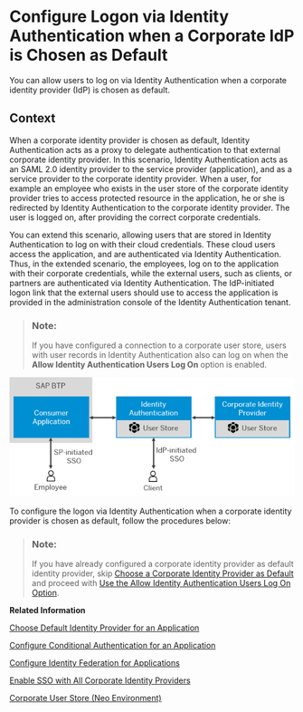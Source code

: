 <!-- loio3a3bf9bcbee748dc88ca122469193b54 -->

# Configure Logon via Identity Authentication when a Corporate IdP is Chosen as Default

You can allow users to log on via Identity Authentication when a corporate identity provider \(IdP\) is chosen as default.



## Context

When a corporate identity provider is chosen as default, Identity Authentication acts as a proxy to delegate authentication to that external corporate identity provider. In this scenario, Identity Authentication acts as an SAML 2.0 identity provider to the service provider \(application\), and as a service provider to the corporate identity provider. When a user, for example an employee who exists in the user store of the corporate identity provider tries to access protected resource in the application, he or she is redirected by Identity Authentication to the corporate identity provider. The user is logged on, after providing the correct corporate credentials.

You can extend this scenario, allowing users that are stored in Identity Authentication to log on with their cloud credentials. These cloud users access the application, and are authenticated via Identity Authentication. Thus, in the extended scenario, the employees, log on to the application with their corporate credentials, while the external users, such as clients, or partners are authenticated via Identity Authentication. The IdP-initiated logon link that the external users should use to access the application is provided in the administration console of the Identity Authentication tenant.

> ### Note:  
> If you have configured a connection to a corporate user store, users with user records in Identity Authentication also can log on when the **Allow Identity Authentication Users Log On** option is enabled.

![](images/Authenticate_with_Identity_Authentication_when_Corporate_IdP_is_Default_0670528.png)

To configure the logon via Identity Authentication when a corporate identity provider is chosen as default, follow the procedures below:

> ### Note:  
> If you have already configured a corporate identity provider as default identity provider, skip [Choose a Corporate Identity Provider as Default](choose-a-corporate-identity-provider-as-default-44dd636.md) and proceed with [Use the Allow Identity Authentication Users Log On Option](use-the-allow-identity-authentication-users-log-on-option-2ec9a7f.md).

**Related Information**  


[Choose Default Identity Provider for an Application](choose-default-identity-provider-for-an-application-e9d8274.md "You choose between a local identity provider and a corporate identity provider to be the default identity provider for your application.")

[Configure Conditional Authentication for an Application](configure-conditional-authentication-for-an-application-0143dce.md "Tenant administrator can define rules for authenticating identity provider according to email domain, user type, user group, and IP range (specified in CIDR notation).")

[Configure Identity Federation for Applications](configure-identity-federation-for-applications-1e8e34e.md "Tenant administrator can enable identity federation for an application to override the identity federation settings on the configured corporate identity provider for the application.")

[Enable SSO with All Corporate Identity Providers](enable-sso-with-all-corporate-identity-providers-f7ec8d2.md "Tenant administrators can enable IdP-initiated Single Sign-On (SSO) from all configured corporate identity providers (IdPs).")

[Corporate User Store \(Neo Environment\)](corporate-user-store-neo-environment-461d71c.md#loio461d71c148594608b9c8b6d016e0a0c5 "Configure corporate user store for applications in the Neo environment to allow users to users to authenticate with their corporate credentials, without the need to use another set of credentials for their cloud access.")

